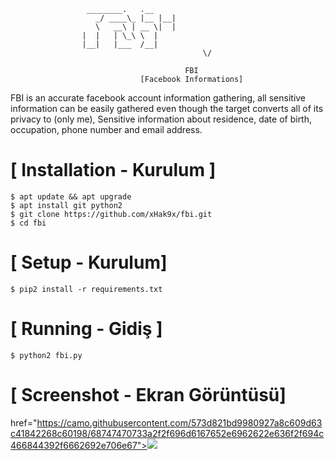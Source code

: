 ```
				 ________.   .__ 
			       _/ ____\_ |__ |__|
			       \   __\ | __ \|  |
				|  |   | \_\ \  |
				|__|   |___  /__|
                                           \/    
                                       
                                       FBI
                             [Facebook Informations]
```
FBI is an accurate facebook account information gathering, all sensitive information can be easily gathered even though the target converts all of its privacy to (only me), Sensitive information about residence, date of birth, occupation, phone number and email address.



# [ Installation  - Kurulum ]
```
$ apt update && apt upgrade
$ apt install git python2
$ git clone https://github.com/xHak9x/fbi.git
$ cd fbi
```

# [ Setup - Kurulum]
```
$ pip2 install -r requirements.txt
```
# [ Running - Gidiş ]
```
$ python2 fbi.py
```
# [ Screenshot - Ekran Görüntüsü]

href="https://camo.githubusercontent.com/573d821bd9980927a8c609d63c41842268c60198/68747470733a2f2f696d6167652e6962622e636f2f694c466844392f6662692e706e67"><img src="https://camo.githubusercontent.com/573d821bd9980927a8c609d63c41842268c60198/68747470733a2f2f696d6167652e6962622e636f2f694c466844392f6662692e706e67" data-canonical-src="https://image.ibb.co/iLFhD9/fbi.png" style="max-width:100%;"></a></p>
